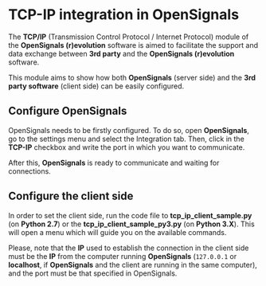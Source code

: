 # TCP-IP integration in OpenSignals

The **TCP/IP** (Transmission Control Protocol / Internet Protocol) module of the **OpenSignals (r)evolution** software is aimed 
to facilitate the support and data exchange between **3rd party** and the **OpenSignals (r)evolution** software.

This module aims to show how both **OpenSignals** (server side) and the **3rd party software** (client side) can be easily configured.

## Configure OpenSignals
OpenSignals needs to be firstly configured. To do so, open **OpenSignals**, go to the settings menu and select the Integration 
tab. Then, click in the **TCP-IP** checkbox and write the port in which you want to communicate. 

After this, **OpenSignals** is ready to communicate and waiting for connections.

## Configure the client side

In order to set the client side, run the code file to **tcp_ip_client_sample.py** (on **Python 2.7**) or the **tcp_ip_client_sample_py3.py** (on **Python 3.X**). This will open a menu which will guide you on the available commands.

Please, note that the **IP** used to establish the connection in the client side must be the **IP** from the computer running 
**OpenSignals** (`127.0.0.1` or **localhost**, if **OpenSignals** and the client are running in the same computer), and the port must 
be that specified in OpenSignals.